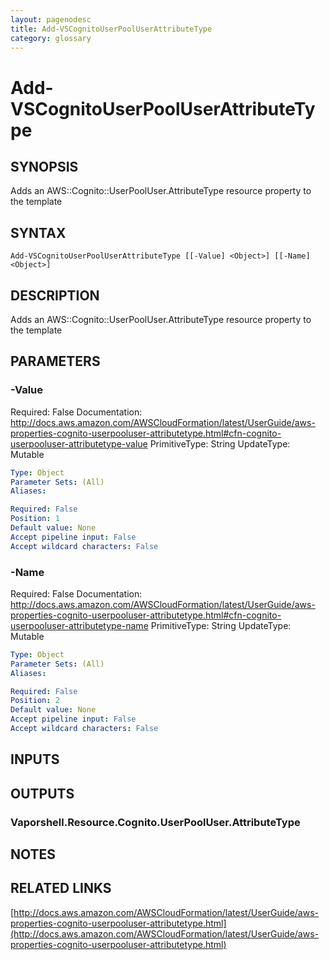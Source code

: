 ```yaml
---
layout: pagenodesc
title: Add-VSCognitoUserPoolUserAttributeType
category: glossary
---
```


# Add-VSCognitoUserPoolUserAttributeType

## SYNOPSIS
Adds an AWS::Cognito::UserPoolUser.AttributeType resource property to the template

## SYNTAX

```
Add-VSCognitoUserPoolUserAttributeType [[-Value] <Object>] [[-Name] <Object>]
```

## DESCRIPTION
Adds an AWS::Cognito::UserPoolUser.AttributeType resource property to the template

## PARAMETERS

### -Value
Required: False
Documentation: http://docs.aws.amazon.com/AWSCloudFormation/latest/UserGuide/aws-properties-cognito-userpooluser-attributetype.html#cfn-cognito-userpooluser-attributetype-value
PrimitiveType: String
UpdateType: Mutable

```yaml
Type: Object
Parameter Sets: (All)
Aliases: 

Required: False
Position: 1
Default value: None
Accept pipeline input: False
Accept wildcard characters: False
```

### -Name
Required: False
Documentation: http://docs.aws.amazon.com/AWSCloudFormation/latest/UserGuide/aws-properties-cognito-userpooluser-attributetype.html#cfn-cognito-userpooluser-attributetype-name
PrimitiveType: String
UpdateType: Mutable

```yaml
Type: Object
Parameter Sets: (All)
Aliases: 

Required: False
Position: 2
Default value: None
Accept pipeline input: False
Accept wildcard characters: False
```

## INPUTS

## OUTPUTS

### Vaporshell.Resource.Cognito.UserPoolUser.AttributeType

## NOTES

## RELATED LINKS

[http://docs.aws.amazon.com/AWSCloudFormation/latest/UserGuide/aws-properties-cognito-userpooluser-attributetype.html](http://docs.aws.amazon.com/AWSCloudFormation/latest/UserGuide/aws-properties-cognito-userpooluser-attributetype.html)

